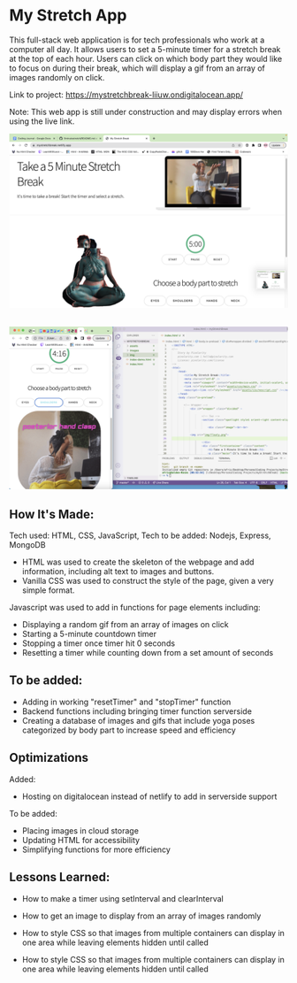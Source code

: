 # My Stretch App
This full-stack web application is for tech professionals who work at a computer all day. It allows users to set a 5-minute timer for a stretch break at the top of each hour. Users can click on which body part they would like to focus on during their break, which will display a gif from an array of images randomly on click.


Link to project: https://mystretchbreak-liiuw.ondigitalocean.app/

Note: This web app is still under construction and may display errors when using the live link.



![display of homepage of my stretch app application showing a woman stretching on laptop view with caption "Take a 5 minute stretch break", 5 minute timer, and buttons for body parts neck, shoulders, hands, eyes](public/img/mystretchapp.png)<br><br>

![display of homepage in mobile view with html vscode open next to it](public/img/mobileview.png)






## How It's Made:
Tech used: HTML, CSS, JavaScript, Tech to be added: Nodejs, Express, MongoDB

- HTML was used to create the skeleton of the webpage and add information, including alt text to images and buttons.
- Vanilla CSS was used to construct the style of the page, given a very simple format.

Javascript was used to add in functions for page elements including:

- Displaying a random gif from an array of images on click
- Starting a 5-minute countdown timer
- Stopping a timer once timer hit 0 seconds
- Resetting a timer while counting down from a set amount of seconds

## To be added:

- Adding in working "resetTimer" and "stopTimer" function
- Backend functions including bringing timer function serverside
- Creating a database of images and gifs that include yoga poses categorized by body part to increase speed and efficiency


## Optimizations

Added:
- Hosting on digitalocean instead of netlify to add in serverside support

To be added:

- Placing images in cloud storage
- Updating HTML for accessibility
- Simplifying functions for more efficiency


## Lessons Learned:
- How to make a timer using setInterval and clearInterval
- How to get an image to display from an array of images randomly

- How to style CSS so that images from multiple containers can display in one area while leaving elements hidden until called

- How to style CSS so that images from multiple containers can display in one area while leaving elements hidden until called

